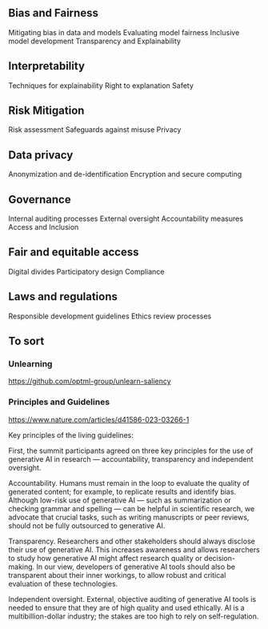 ## Bias and Fairness

Mitigating bias in data and models
Evaluating model fairness
Inclusive model development
Transparency and Explainability

## Interpretability
Techniques for explainability
Right to explanation
Safety

## Risk Mitigation
Risk assessment
Safeguards against misuse
Privacy

## Data privacy 
Anonymization and de-identification
Encryption and secure computing

## Governance

Internal auditing processes
External oversight
Accountability measures
Access and Inclusion

## Fair and equitable access

Digital divides
Participatory design
Compliance

## Laws and regulations
Responsible development guidelines
Ethics review processes

## To sort
### Unlearning

https://github.com/optml-group/unlearn-saliency
### Principles and Guidelines
https://www.nature.com/articles/d41586-023-03266-1 

Key principles of the living guidelines:

First, the summit participants agreed on three key principles for the use of generative AI in research — accountability, transparency and independent oversight.

Accountability. Humans must remain in the loop to evaluate the quality of generated content; for example, to replicate results and identify bias. Although low-risk use of generative AI — such as summarization or checking grammar and spelling — can be helpful in scientific research, we advocate that crucial tasks, such as writing manuscripts or peer reviews, should not be fully outsourced to generative AI.

Transparency. Researchers and other stakeholders should always disclose their use of generative AI. This increases awareness and allows researchers to study how generative AI might affect research quality or decision-making. In our view, developers of generative AI tools should also be transparent about their inner workings, to allow robust and critical evaluation of these technologies.

Independent oversight. External, objective auditing of generative AI tools is needed to ensure that they are of high quality and used ethically. AI is a multibillion-dollar industry; the stakes are too high to rely on self-regulation.
